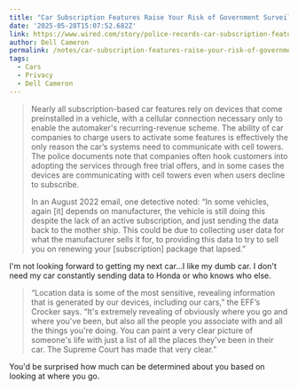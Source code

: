 ```yaml
---
title: "Car Subscription Features Raise Your Risk of Government Surveillance, Police Records Show"
date: '2025-05-28T15:07:52.682Z'
link: https://www.wired.com/story/police-records-car-subscription-features-surveillance/
author: Dell Cameron
permalink: /notes/car-subscription-features-raise-your-risk-of-government-surveillance-police-records-show/index.html
tags:
  - Cars
  - Privacy
  - Dell Cameron
---
```

> Nearly all subscription-based car features rely on devices that come preinstalled in a vehicle, with a cellular connection necessary only to enable the automaker's recurring-revenue scheme. The ability of car companies to charge users to activate some features is effectively the only reason the car’s systems need to communicate with cell towers. The police documents note that companies often hook customers into adopting the services through free trial offers, and in some cases the devices are communicating with cell towers even when users decline to subscribe.
> 
> In an August 2022 email, one detective noted: “In some vehicles, again [it] depends on manufacturer, the vehicle is still doing this despite the lack of an active subscription, and just sending the data back to the mother ship. This could be due to collecting user data for what the manufacturer sells it for, to providing this data to try to sell you on renewing your [subscription] package that lapsed.”

I'm not looking forward to getting my next car...I like my dumb car. I don't need my car constantly sending data to Honda or who knows who else.

> “Location data is some of the most sensitive, revealing information that is generated by our devices, including our cars,” the EFF’s Crocker says. “It's extremely revealing of obviously where you go and where you've been, but also all the people you associate with and all the things you're doing. You can paint a very clear picture of someone's life with just a list of all the places they've been in their car. The Supreme Court has made that very clear.”

You'd be surprised how much can be determined about you based on looking at where you go.